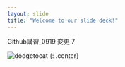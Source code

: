 ```yaml
---
layout: slide
title: "Welcome to our slide deck!"
---
```


Github講習_0919 変更
7

![dodgetocat](https://octodex.github.com/images/dodgetocat_v2.png)
{: .center}
